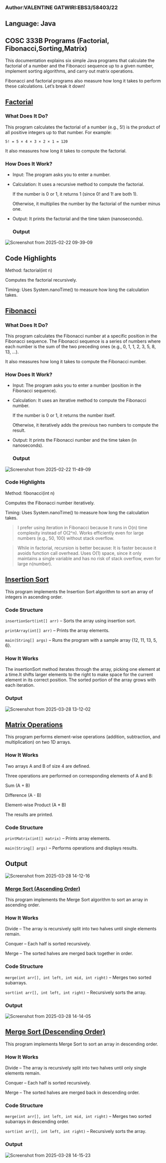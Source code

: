 ### Author:VALENTINE GATWIRI:EBS3/58403/22
## Language: Java
## COSC 333B Programs (Factorial, Fibonacci,Sorting,Matrix)
This documentation explains six simple Java programs that calculate the factorial of a number and the Fibonacci sequence up to a given number, implement sorting algorithms, and carry out matrix operations.

Fibonacci and factorial  programs also measure how long it takes to perform these calculations. Let’s break it down!
## [Factorial](https://github.com/gatwirival/factorialandfibb/blob/main/src/factorial.java)

 ### What Does It Do?
 This program calculates the factorial of a number (e.g., 5!) is the product of all positive integers up to that number. For example:

`5! = 5 × 4 × 3 × 2 × 1 = 120`

It also measures how long it takes to compute the factorial.
### How Does It Work?
- Input: The program asks you to enter a number.

- Calculation: It uses a recursive method to compute the factorial.

   If the number is 0 or 1, it returns 1 (since 0! and 1! are both 1).

    Otherwise, it multiplies the number by the factorial of the number minus one.

- Output: It prints the factorial and the time taken (nanoseconds).

  ### Output
![Screenshot from 2025-02-22 09-39-09](https://github.com/user-attachments/assets/218f7bd1-9624-406f-af71-e1d49f3a7397)


## Code Highlights
Method: factorial(int n)

Computes the factorial recursively.

Timing: Uses System.nanoTime() to measure how long the calculation takes.

## [Fibonacci](https://github.com/gatwirival/factorialandfibb/blob/main/src/fibonacci.java)

### What Does It Do?
This program calculates the Fibonacci number at a specific position in the Fibonacci sequence. 
The Fibonacci sequence is a series of numbers where each number is the sum of the two preceding ones (e.g., 0, 1, 1, 2, 3, 5, 8, 13, ...).

It also measures how long it takes to compute the Fibonacci number.

 ### How Does It Work?
- Input: The program asks you to enter a number (position in the Fibonacci sequence).

- Calculation: It uses an iterative method to compute the Fibonacci number.

   If the number is 0 or 1, it returns the number itself.

  Otherwise, it iteratively adds the previous two numbers to compute the result.

- Output: It prints the Fibonacci number and the time taken (in nanoseconds).
  ### Output
  
 ![Screenshot from 2025-02-22 11-49-09](https://github.com/user-attachments/assets/389db786-ec41-4a8a-b296-3507fd827bd9)
 
### Code Highlights
Method: fibonacci(int n)

Computes the Fibonacci number iteratively.

Timing: Uses System.nanoTime() to measure how long the calculation takes.

> I prefer using iteration in Fibonacci because It runs in O(n) time complexity instead of O(2^n).
Works efficiently even for large numbers (e.g., 50, 100) without stack overflow.

 > While in factorial, recursion is better because: It is faster because it avoids function call overhead.
Uses O(1) space, since it only maintains a single variable and has no risk of stack overflow, even for large n(number).

## [ Insertion Sort](https://github.com/gatwirival/factorialandfibb/blob/main/src/insertionsort.java) 

This program implements the Insertion Sort algorithm to sort an array of integers in ascending order.

### Code Structure
`insertionSort(int[] arr)` – Sorts the array using insertion sort.

`printArray(int[] arr)` – Prints the array elements.

`main(String[] args)` – Runs the program with a sample array {12, 11, 13, 5, 6}.
### How It Works
The insertionSort method iterates through the array, picking one element at a time.It shifts larger elements to the right to make space for the current element in its correct position. The sorted portion of the array grows with each iteration.
### Output

![Screenshot from 2025-03-28 13-12-02](https://github.com/user-attachments/assets/4631d954-7fb3-4dc4-9517-2ebd6becd75a)

## [Matrix Operations](https://github.com/gatwirival/factorialandfibb/blob/main/src/matrix.java) 

This program performs element-wise operations (addition, subtraction, and multiplication) on two 1D arrays.

### How It Works
Two arrays A and B of size 4 are defined.

Three operations are performed on corresponding elements of A and B:

Sum (A + B)

Difference (A - B)

Element-wise Product (A * B)

The results are printed.

### Code Structure
`printMatrix(int[] matrix)` – Prints array elements.

`main(String[] args)` – Performs operations and displays results.

## Output
![Screenshot from 2025-03-28 14-12-16](https://github.com/user-attachments/assets/899f18a3-b9b8-463c-83cf-51383720a772)

### [Merge Sort (Ascending Order)](https://github.com/gatwirival/factorialandfibb/blob/main/src/mergesortascending.java) 
This program implements the Merge Sort algorithm to sort an array in ascending order.

### How It Works
Divide – The array is recursively split into two halves until single elements remain.

Conquer – Each half is sorted recursively.

Merge – The sorted halves are merged back together in order.

### Code Structure
`merge(int arr[], int left, int mid, int right)` – Merges two sorted subarrays.

`sort(int arr[], int left, int right)` – Recursively sorts the array.
### Output
![Screenshot from 2025-03-28 14-14-05](https://github.com/user-attachments/assets/aedfd687-ac7e-480d-94fb-2d25e9607aa1)


## [Merge Sort (Descending Order)]( https://github.com/gatwirival/factorialandfibb/blob/main/src/mergesortdescending.java) 
This  program implements Merge Sort to sort an array in descending order.

### How It Works
Divide – The array is recursively split into two halves until only single elements remain.

Conquer – Each half is sorted recursively.

Merge – The sorted halves are merged back in descending order.

### Code Structure
`merge(int arr[], int left, int mid, int right)` – Merges two sorted subarrays in descending order.

`sort(int arr[], int left, int right)` – Recursively sorts the array.
### Output

![Screenshot from 2025-03-28 14-15-23](https://github.com/user-attachments/assets/9649b352-b8f4-4e18-becf-fddb829b79c9)

